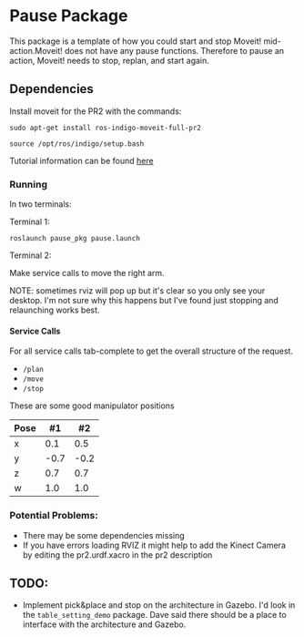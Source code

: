 # Pause Package

This package is a template of how you could start and stop Moveit! mid-action.Moveit! does not have any pause functions. Therefore to pause an action, Moveit! needs to stop, replan, and start again.

## Dependencies

Install moveit for the PR2 with the commands:

`sudo apt-get install ros-indigo-moveit-full-pr2`

`source /opt/ros/indigo/setup.bash`

Tutorial information can be found [here](http://docs.ros.org/indigo/api/moveit_tutorials/html/index.html "Moveit! Tutorials")

### Running

In two terminals:

Terminal 1:

`roslaunch pause_pkg pause.launch`

Terminal 2:

Make service calls to move the right arm. 

NOTE: sometimes rviz will pop up but it's clear so you only see your desktop. I'm not sure why this happens but I've found just stopping and relaunching works best.

#### Service Calls

For all service calls tab-complete to get the overall structure of the request.

* `/plan`
* `/move`
* `/stop`

These are some good manipulator positions

Pose | #1 | #2 |
--- | --- | --- | 
x | 0.1 | 0.5 |
y | -0.7 | -0.2 |
z | 0.7 | 0.7 |
w | 1.0 | 1.0 |

### Potential Problems:
- There may be some dependencies missing
- If you have errors loading RVIZ it might help to add the Kinect Camera by editing the pr2.urdf.xacro in the pr2 description

## TODO:

* Implement pick&place and stop on the architecture in Gazebo. I'd look in the `table_setting_demo` package. Dave said there should be a place to interface with the architecture and Gazebo.
